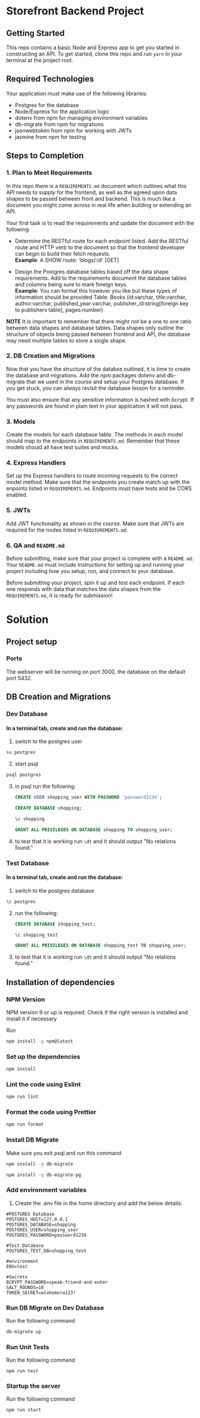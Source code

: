 # Storefront Backend Project

## Getting Started

This repo contains a basic Node and Express app to get you started in constructing an API. To get started, clone this repo and run `yarn` in your terminal at the project root.

## Required Technologies
Your application must make use of the following libraries:
- Postgres for the database
- Node/Express for the application logic
- dotenv from npm for managing environment variables
- db-migrate from npm for migrations
- jsonwebtoken from npm for working with JWTs
- jasmine from npm for testing

## Steps to Completion

### 1. Plan to Meet Requirements

In this repo there is a `REQUIREMENTS.md` document which outlines what this API needs to supply for the frontend, as well as the agreed upon data shapes to be passed between front and backend. This is much like a document you might come across in real life when building or extending an API. 

Your first task is to read the requirements and update the document with the following:
- Determine the RESTful route for each endpoint listed. Add the RESTful route and HTTP verb to the document so that the frontend developer can begin to build their fetch requests.    
**Example**: A SHOW route: 'blogs/:id' [GET]

- Design the Postgres database tables based off the data shape requirements. Add to the requirements document the database tables and columns being sure to mark foreign keys.   
**Example**: You can format this however you like but these types of information should be provided
Table: Books (id:varchar, title:varchar, author:varchar, published_year:varchar, publisher_id:string[foreign key to publishers table], pages:number)

**NOTE** It is important to remember that there might not be a one to one ratio between data shapes and database tables. Data shapes only outline the structure of objects being passed between frontend and API, the database may need multiple tables to store a single shape. 

### 2.  DB Creation and Migrations

Now that you have the structure of the databse outlined, it is time to create the database and migrations. Add the npm packages dotenv and db-migrate that we used in the course and setup your Postgres database. If you get stuck, you can always revisit the database lesson for a reminder. 

You must also ensure that any sensitive information is hashed with bcrypt. If any passwords are found in plain text in your application it will not pass.

### 3. Models

Create the models for each database table. The methods in each model should map to the endpoints in `REQUIREMENTS.md`. Remember that these models should all have test suites and mocks.

### 4. Express Handlers

Set up the Express handlers to route incoming requests to the correct model method. Make sure that the endpoints you create match up with the enpoints listed in `REQUIREMENTS.md`. Endpoints must have tests and be CORS enabled. 

### 5. JWTs

Add JWT functionality as shown in the course. Make sure that JWTs are required for the routes listed in `REQUIUREMENTS.md`.

### 6. QA and `README.md`

Before submitting, make sure that your project is complete with a `README.md`. Your `README.md` must include instructions for setting up and running your project including how you setup, run, and connect to your database. 

Before submitting your project, spin it up and test each endpoint. If each one responds with data that matches the data shapes from the `REQUIREMENTS.md`, it is ready for submission!




# Solution

## Project setup

### Ports
The webserver will be running on port 3000, the database on the default port 5432.

## DB Creation and Migrations

### Dev Database

#### In a terminal tab, create and run the database:

1. switch to the postgres user 
```bash
su postgres
```
2. start psql 
```bash
psql postgres
```
3. in psql run the following:
	 ```sql 
	 CREATE USER shopping_user WITH PASSWORD 'password1234';
	 ```
	 ```sql 
	 CREATE DATABASE shopping;
	 ```
	 ```sql 
	 \c shopping
	 ```
	 ```sql 
	 GRANT ALL PRIVILEGES ON DATABASE shopping TO shopping_user;
	 ```
4. to test that it is working run ```\dt``` and it should output "No relations found."

### Test Database

#### In a terminal tab, create and run the database:
1. switch to the postgres database 
```bash
\c postgres
```
2. run the following:
	 ```sql 
	 CREATE DATABASE shopping_test;
	 ```
	 ```sql 
	 \c shopping_test
	 ```
	 ```sql 
	 GRANT ALL PRIVILEGES ON DATABASE shopping_test TO shopping_user;
	 ```
3. to test that it is working run ```\dt``` and it should output "No relations found."

## Installation of dependencies

### NPM Version
NPM version 9 or up is required. Check if the right version is installed and install it if necessary

Run 
```bash
npm install -g npm@latest
```

### Set up the dependencies

```bash
npm install
```

### Lint the code using Eslint

```bash
npm run lint
```

### Format the code using Prettier

```bash
npm run format
```

### Install DB Migrate
Make sure you exit psql and run this command 
```bash
npm install -g db-migrate
```

```bash
npm install -g db-migrate-pg
```

### Add environment variables
1. Create the .env file in the home directory and add the below details:

```env
#POSTGRES Database
POSTGRES_HOST=127.0.0.1
POSTGRES_DATABASE=shopping
POSTGRES_USER=shopping_user
POSTGRES_PASSWORD=password1234

#Test Database
POSTGRES_TEST_DB=shopping_test

#environment
ENV=test

#Secrets
BCRYPT_PASSWORD=speak-friend-and-enter
SALT_ROUNDS=10
TOKEN_SECRET=alohomora123!
```

### Run DB Migrate on Dev Database
Run the following command 
```bash
db-migrate up
```

### Run Unit Tests
Run the following command 
```
npm run test
```

### Startup the server
Run the following command 
```
npm run start
```